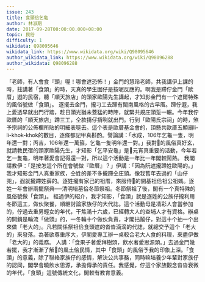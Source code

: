 ```yaml
---
issue: 243
title: 食頭佮乞龜
author: 林淑期
date: 2017-09-28T00:00:00.000+08:00
topic: 民俗
difficulty: 1
wikidata: Q98095646
wikidata_link: https://www.wikidata.org/wiki/Q98095646
author_wikidata_link: https://www.wikidata.org/wiki/Q98096288
author_wikidata: Q98096288
---
```

「老師，有人會食『頭』喔！哪會遮恐怖！」金門的慧玲老師，共我講伊上課的時，拄講著「食頭」的時，天真的學生囡仔是按呢反應的。啊我是蹛佇金門「歐厝」遐的民宿，聽「順天旅店」的頭家歐陽先生講起，才知影金門有一个遮爾特殊的風俗號做「食頭」。
逐擺去金門，攏刁工去蹛有閩南風格的古早厝。蹛佇遐，我上愛透早就出門行踏，趁日頭光猶未蓋猛的時陣，就緊共規庄頭踅一輾。今年我佇歐厝的「順天旅店」蹛三工，仝款揹仔揹咧就出門。行到「歐陽氏宗祠」的時，煞予宗祠的公佈欄所貼的明細表唌去。這个表是歐厝基金會的，頂懸共歐厝五顯廟li-li-khok-khok的數目，逐條都記甲真斟酌。譬論講：「水成，106年乞龜一隻，明年還一對；丙吉，106年還一萬箍，乞龜一隻明年還一對。」我對𪜶的風俗真好玄，就請教民宿的頭家歐陽先生，才知影「乞平安龜」是𪜶元宵真重要的活動，今年若乞一隻龜，明年著愛會記得還一對，所以這个活動是一年比一年閣較鬧熱。
我閣請教伊：「是按怎這个所在會號做『歐厝』？」伊講：「因為阮遮攏蹛姓歐陽的。」我才知影金門人真重家族，仝姓的差不多攏蹛仝庄頭。像我舊年去過的「山仔兜」，遐就攏蹛姓薛的。逐姓攏有家己的祖厝，來服侍𪜶的開基祖佮祖公祖媽。逐姓一年會辦兩擺祭典──清明培墓佮冬節祭祖。冬節祭祖了後，閣有一个真特殊的風俗號做「食頭」。
經過伊的紹介，我才知影，「食頭」就是逐姓的公族仔攏利用冬節這工，做伙聚餐，順紲討論家族仔的大代誌。這个活動毋是凊彩人會當參加的，佇過去重男輕女的年代，干焦滿十六歲，已經轉大人的查埔人才有資格。辦桌的開銷是輪流「做頭」的，一冬輪十个做伙負責，才閣拈鬮仔，對這十个抽一个出來做「老大的」。凡若關係祭祖佮食頭遮的沓沓滴滴的代誌，就總交予這个「老大的」來發落。為著欲尊重序大，伊閣愛專工辦一桌較合老大人食的料理，來盡伊做「老大的」的義務。
人講：「食果子著愛拜樹頭，飲水著愛思源頭。」去過金門幾若擺，我才漸漸了解𪜶的風土佮民情，其中「食頭」的風俗予我的印象上深。「食頭」的意義，除了聯絡家族仔的感情，解決公共事務，同時嘛培養少年輩對家族仔的認同，閣學會曉飲水思源，承擔傳承的責任。我感覺，佇這个家族觀念沓沓衰微的年代，「食頭」這號傳統文化，閣較有教育意義。
